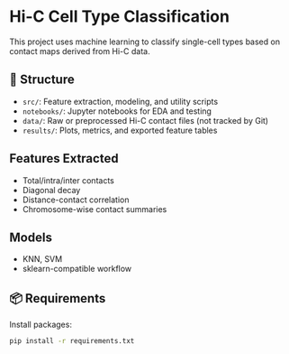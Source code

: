 # Hi-C Cell Type Classification

This project uses machine learning to classify single-cell types based on contact maps derived from Hi-C data.

## 📁 Structure

- `src/`: Feature extraction, modeling, and utility scripts
- `notebooks/`: Jupyter notebooks for EDA and testing
- `data/`: Raw or preprocessed Hi-C contact files (not tracked by Git)
- `results/`: Plots, metrics, and exported feature tables

## Features Extracted

- Total/intra/inter contacts
- Diagonal decay
- Distance-contact correlation
- Chromosome-wise contact summaries

## Models

- KNN, SVM
- sklearn-compatible workflow

## 📦 Requirements

Install packages:

```bash
pip install -r requirements.txt
